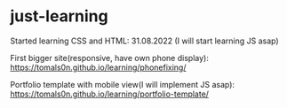# just-learning 

Started learning CSS and HTML: 31.08.2022 (I will start learning JS asap)

First bigger site(responsive, have own phone display):
https://tomals0n.github.io/learning/phonefixing/


Portfolio template with mobile view(I will implement JS asap):
https://tomals0n.github.io/learning/portfolio-template/
